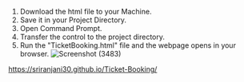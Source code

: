 1. Download the html file to your Machine.
2. Save it in your Project Directory.
3. Open Command Prompt.
4. Transfer the control to the project directory.
5. Run the "TicketBooking.html" file and the webpage opens in your browser.
![Screenshot (3483)](https://github.com/user-attachments/assets/2fd11f3f-8e5e-4ace-b6cc-34e203547687)

https://sriranjani30.github.io/Ticket-Booking/
